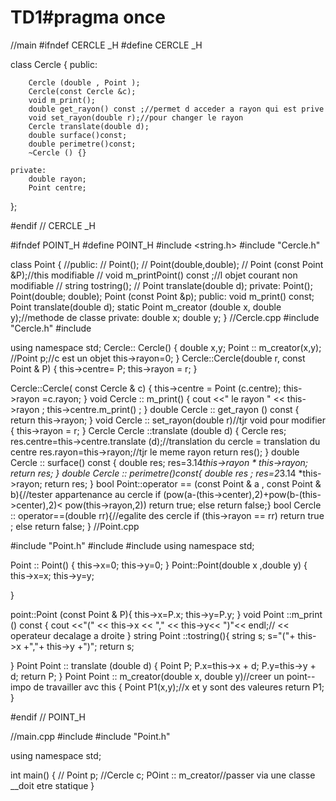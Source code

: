 # TD1#pragma once
//main
#ifndef CERCLE _H
#define CERCLE _H


class Cercle
{
    public:

        Cercle (double , Point );
        Cercle(const Cercle &c);
        void m_print();
        double get_rayon() const ;//permet d acceder a rayon qui est prive
        void set_rayon(double r);//pour changer le rayon
        Cercle translate(double d);
        double surface()const;
        double perimetre()const;
        ~Cercle () {}

    private:
        double rayon;
        Point centre;
};

#endif // CERCLE _H

#ifndef POINT_H
#define POINT_H
#include <string.h>
#include "Cercle.h"

class Point
{
    //public:
       // Point();
       // Point(double,double);
      //  Point (const Point &P);//this modifiable
     //   void m_printPoint() const ;//l objet courant non modifiable
      //  string tostring();
       // Point translate(double d);
         private:
    Point();
    Point(double; double);
    Point (const Point &p);
    public:
    void m_print() const;
    Point translate(double d);
    static Point m_creator (double x, double y);//methode de classe
    private:
        double x;
        double y;
        }
        //Cercle.cpp
 #include "Cercle.h"
#include <iostream>

using namespace std;
Cercle:: Cercle()
{
double x,y;
Point :: m_creator(x,y);
//Point p;//c est un objet
this->rayon=0;
}
Cercle::Cercle(double r, const Point & P)
{
    this->centre= P;
    this->rayon = r;
}

Cercle::Cercle( const Cercle & c)
{
    this->centre = Point (c.centre);
    this->rayon =c.rayon;
}
void Cercle :: m_print()
{
    cout <<" le rayon " << this->rayon ;
    this->centre.m_print() ;
}
double Cercle :: get_rayon () const
{
    return this->rayon;
}
void Cercle :: set_rayon(double r)//tjr void pour modifier
{
    this->rayon = r;
}
Cercle Cercle  ::translate (double d)
{
    Cercle res;
    res.centre=this->centre.translate (d);//translation du cercle = translation du centre
    res.rayon=this->rayon;//tjr le meme rayon
return res();
}
double Cercle :: surface() const
{
  double res;
  res=3.14*this->rayon * this->rayon;
  return res;
}
double Cercle :: perimetre()const{
double res ;
res=2*3.14 *this->rayon;
return res;
}
bool Point::operator == (const Point & a , const Point & b){//tester appartenance au cercle
   if (pow(a-(this->center),2)+pow(b-(this->center),2)< pow(this->rayon,2))
    return true;
else
    return false;}
bool Cercle :: operator==(double rr){//egalite des cercle
if (this->rayon == rr)
    return true ;
else
return false;
}
//Point.cpp

#include "Point.h"
#include <iostream>
#include <string>
using namespace std;

Point :: Point()
{
    this->x=0;
    this->y=0;
}
Point::Point(double x ,double y)
{
    this->x=x;
    this->y=y;

}

point::Point (const Point & P){
this->x=P.x;
this->y=P.y;
}
 void Point ::m_print () const
 {
    cout <<"(" << this->x << "," << this->y<<  ")"<< endl;// << operateur decalage a droite
 }
string Point ::tostring(){
    string s;
    s="("+ this->x +","+ this->y +")";
return s;

}
Point Point :: translate (double d)
{
    Point P;
    P.x=this->x + d;
    P.y=this->y + d;
    return P;
}
Point Point :: m_creator(double x, double y)//creer un point--impo de travailler avc this
{
    Point P1(x,y);//x et y sont des valeures
    return P1;
}

#endif // POINT_H

//main.cpp
#include <iostream>
#include "Point.h"

using namespace std;

int main()
{
  // Point p;
   //Cercle c;
 POint :: m_creator//passer via une classe __doit etre statique
}

